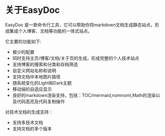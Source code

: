 # 关于EasyDoc

EasyDoc 是一款命令行工具，它可以帮助你将markdown文档生成静态站点，形成集成个人博客、文档等功能的一体式站点。

它主要的功能如下:

- 极少的配置
- 同时支持主页/博客/文档/关于页的生成，形成完整的个人技术站点
- 支持博客的搜索和分类和存档筛选
- 自定义网站名称和说明
- 支持文档中本地图片路径
- 随系统变化的Light和Dark主题
- 移动端的自适应显示
- 良好的markdown渲染支持，包括：TOC/mermaid,nomnoml,Math的渲染以及代码高亮及代码复制操作

对技术文档的生成支持：

- 支持多技术文档
- 支持文档的多个版本

